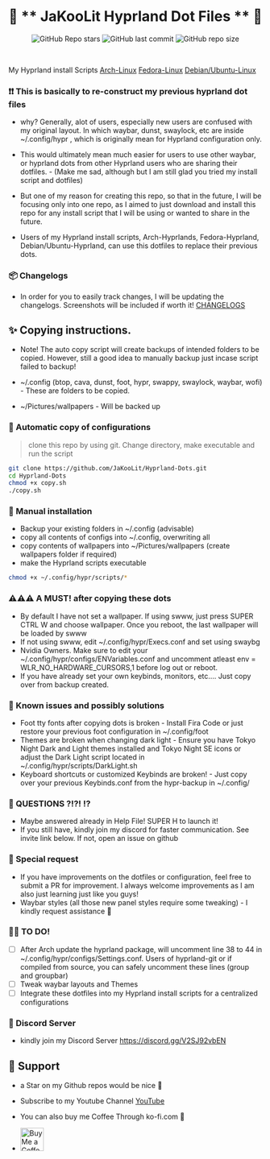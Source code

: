 <div align="center">

# 💌 ** JaKooLit Hyprland Dot Files ** 💌

![GitHub Repo stars](https://img.shields.io/github/stars/JaKooLit/Hyprland-Dots?style=for-the-badge&color=E08BCA) ![GitHub last commit](https://img.shields.io/github/last-commit/JaKooLit/Hyprland-Dots?style=for-the-badge&color=E08BCA) ![GitHub repo size](https://img.shields.io/github/repo-size/JaKooLit/Hyprland-Dots?style=for-the-badge&color=E08BCA)

<br/>
</div>

My Hyprland install Scripts
[Arch-Linux](https://github.com/JaKooLit/Hyprland-v4)
[Fedora-Linux](https://github.com/JaKooLit/Fedora-Hyprland)
[Debian/Ubuntu-Linux](https://github.com/JaKooLit/Debian-Hyprland)


### ❗❗ This is basically to re-construct my previous hyprland dot files
- why? Generally, alot of users, especially new users are confused with my original layout. In which waybar, dunst, swaylock, etc are inside ~/.config/hypr , which is originally mean for Hyprland configuration only.

- This would ultimately mean much easier for users to use other waybar, or hyprland dots from other Hyprland users who are sharing their dotfiles. - (Make me sad, although but I am still glad you tried my install script and dotfiles)

- But one of my reason for creating this repo, so that in the future, I will be focusing only into one repo, as I aimed to just download and install this repo for any install script that I will be using or wanted to share in the future.

- Users of my Hyprland install scripts, Arch-Hyprlands, Fedora-Hyprland, Debian/Ubuntu-Hyprland, can use this dotfiles to replace their previous dots.

### 📦 Changelogs
- In order for you to easily track changes, I will be updating the changelogs. Screenshots will be included if worth it!
[CHANGELOGS](https://github.com/JaKooLit/Hyprland-Dots/blob/main/CHANGELOG.md)

## ✨ Copying instructions. 
- Note! The auto copy script will create backups of intended folders to be copied. However, still a good idea to manually backup just incase script failed to backup!

- ~/.config (btop, cava, dunst, foot, hypr, swappy, swaylock, waybar, wofi) - These are folders to be copied.
- ~/Pictures/wallpapers - Will be backed up

### 🔔 Automatic copy of configurations
> clone this repo by using git. Change directory, make executable and run the script
```bash
git clone https://github.com/JaKooLit/Hyprland-Dots.git
cd Hyprland-Dots
chmod +x copy.sh
./copy.sh
```
### 🐌 Manual installation
- Backup your existing folders in ~/.config (advisable)
- copy all contents of configs into ~/.config, overwriting all
- copy contents of wallpapers into ~/Pictures/wallpapers (create wallpapers folder if required)
- make the Hyprland scripts executable 
```bash
chmod +x ~/.config/hypr/scripts/*
```

### ⚠️⚠️⚠️ A MUST! after copying these dots
- By default I have not set a wallpaper. If using swww, just press SUPER CTRL W and choose wallpaper. Once you reboot, the last wallpaper will be loaded by swww
- If not using swww, edit ~/.config/hypr/Execs.conf and set using swaybg
- Nvidia Owners. Make sure to edit your ~/.config/hypr/configs/ENVariables.conf and uncomment atleast env = WLR_NO_HARDWARE_CURSORS,1 before log out or reboot. 
- If you have already set your own keybinds, monitors, etc.... Just copy over from backup created.

### 📖 Known issues and possibly solutions
- Foot tty fonts after copying dots is broken - Install Fira Code or just restore your previous foot configuration in ~/.config/foot
- Themes are broken when changing dark light - Ensure you have Tokyo Night Dark and Light themes installed and Tokyo Night SE icons or adjust the Dark Light script located in ~/.config/hypr/scripts/DarkLight.sh
- Keyboard shortcuts or customized Keybinds are broken! - Just copy over your previous Keybinds.conf from the hypr-backup in ~/.config/

### 🙋 QUESTIONS ?!?! ⁉️
- Maybe answered already in Help File! SUPER H to launch it!
- If you still have, kindly join my discord for faster communication. See invite link below. If not, open an issue on github

### 🙏 Special request
- If you have improvements on the dotfiles or configuration, feel free to submit a PR for improvement. I always welcome improvements as I am also just learning just like you guys!
- Waybar styles (all those new panel styles require some tweaking) - I kindly request assistance 🙏

### 🤷‍♂️ TO DO!
- [ ] After Arch update the hyprland package, will uncomment line 38 to 44 in ~/.config/hypr/configs/Settings.conf. Users of hyprland-git or if compiled from source, you can safely uncomment these lines (group and groupbar)
- [ ] Tweak waybar layouts and Themes
- [ ] Integrate these dotfiles into my Hyprland install scripts for a centralized configurations

### 🔮 Discord Server
- kindly join my Discord Server https://discord.gg/V2SJ92vbEN

## 💖 Support
- a Star on my Github repos would be nice 🌟

- Subscribe to my Youtube Channel [YouTube](https://www.youtube.com/@Ja.KooLit) 

- You can also buy me Coffee Through ko-fi.com 🤩
- <a href='https://ko-fi.com/jakoolit' target='_blank'><img height='35' style='border:0px;height:46px;' src='https://az743702.vo.msecnd.net/cdn/kofi3.png?v=0' border='0' alt='Buy Me a Coffee at ko-fi.com' />